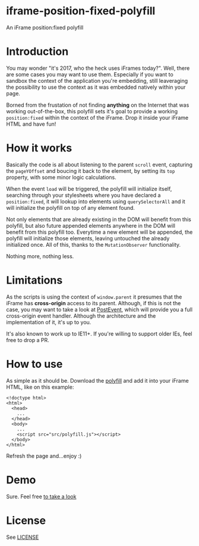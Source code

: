 # iframe-position-fixed-polyfill
An iFrame position:fixed polyfill

# Introduction

You may wonder "it's 2017, who the heck uses iFrames today?". Well, there are some cases you may want to use them. Especially if you want to sandbox the context of the application you're embedding, still leaveraging the possibility to use the context as it was embedded natively within your page.

Borned from the frustation of not finding **anything** on the Internet that was working out-of-the-box, this polyfill sets it's goal to provide a working `position:fixed` within the context of the iFrame. Drop it inside your iFrame HTML and have fun!

# How it works

Basically the code is all about listening to the parent `scroll` event, capturing the `pageYOffset` and boucing it back to the element, by setting its `top` property, with some minor logic calculations.

When the event `load` will be triggered, the polyfill will initialize itself, searching through your stylesheets where you have declared a `position:fixed`, it will lookup into elements using `querySelectorAll` and it will initialize the polyfill on top of any element found.

Not only elements that are already existing in the DOM will benefit from this polyfill, but also future appended elements anywhere in the DOM will benefit from this polyfill too. Everytime a new element will be appended, the polyfill will initialize those elements, leaving untouched the already initialized once. All of this, thanks to the `MutationObserver` functionality.

Nothing more, nothing less.

# Limitations

As the scripts is using the context of `window.parent` it presumes that the iFrame has **cross-origin** access to its parent. Although, if this is not the case, you may want to take a look at [PostEvent](https://github.com/julianxhokaxhiu/PostEvent), which will provide you a full cross-origin event handler. Although the architecture and the implementation of it, it's up to you.

It's also known to work up to IE11+. If you're willing to support older IEs, feel free to drop a PR.

# How to use

As simple as it should be. Download the [polyfill](src/polyfill.js) and add it into your iFrame HTML, like on this example:

```
<!doctype html>
<html>
  <head>
    ...
  </head>
  <body>
    ...
    <script src="src/polyfill.js"></script>
  </body>
</html>
```

Refresh the page and...enjoy :)

# Demo

Sure. Feel free [to take a look](https://julianxhokaxhiu.github.io/iframe-position-fixed-polyfill/)

# License

See [LICENSE](LICENSE)